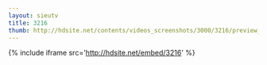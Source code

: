 ```yaml
---
layout: sieutv
title: 3216
thumb: http://hdsite.net/contents/videos_screenshots/3000/3216/preview_360p.mp4.jpg
---
```

{% include iframe src='http://hdsite.net/embed/3216' %}
 
